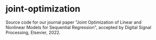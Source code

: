 # joint-optimization
Source code for our journal paper "Joint Optimization of Linear and Nonlinear Models for Sequential Regression", accepted by Digital Signal Processing, Elsevier, 2022.
